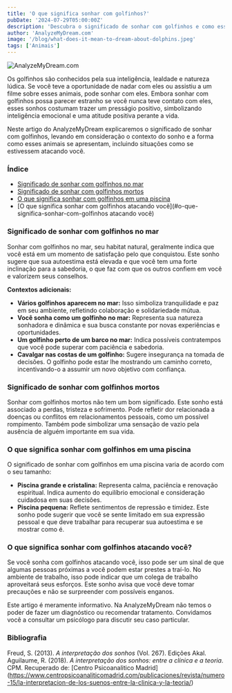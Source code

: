 ```yaml
---
title: 'O que significa sonhar com golfinhos?'
pubDate: '2024-07-29T05:00:00Z'
description: 'Descubra o significado de sonhar com golfinhos e como esse sonho pode simbolizar inteligência emocional e atitude positiva. Explore diferentes interpretações dependendo do contexto do sonho.'
author: 'AnalyzeMyDream.com'
image: '/blog/what-does-it-mean-to-dream-about-dolphins.jpeg'
tags: ['Animais']
---
```


![AnalyzeMyDream.com](/blog/what-does-it-mean-to-dream-about-dolphins.jpeg)

Os golfinhos são conhecidos pela sua inteligência, lealdade e natureza lúdica. Se você teve a oportunidade de nadar com eles ou assistiu a um filme sobre esses animais, pode sonhar com eles. Embora sonhar com golfinhos possa parecer estranho se você nunca teve contato com eles, esses sonhos costumam trazer um presságio positivo, simbolizando inteligência emocional e uma atitude positiva perante a vida.

Neste artigo do AnalyzeMyDream explicaremos o significado de sonhar com golfinhos, levando em consideração o contexto do sonho e a forma como esses animais se apresentam, incluindo situações como se estivessem atacando você.

### Índice

- [Significado de sonhar com golfinhos no mar](#significado-de-sonhar-com-golfinhos-no-mar)
- [Significado de sonhar com golfinhos mortos](#significado-de-sonhar-com-golfinhos-mortos)
- [O que significa sonhar com golfinhos em uma piscina](#o-que-significa-sonhar-com-golfinhos-em-uma-piscina)
- [O que significa sonhar com golfinhos atacando você](#o-que-significa-sonhar-com-golfinhos atacando você)

### Significado de sonhar com golfinhos no mar

Sonhar com golfinhos no mar, seu habitat natural, geralmente indica que você está em um momento de satisfação pelo que conquistou. Este sonho sugere que sua autoestima está elevada e que você tem uma forte inclinação para a sabedoria, o que faz com que os outros confiem em você e valorizem seus conselhos.

**Contextos adicionais:**

- **Vários golfinhos aparecem no mar:** Isso simboliza tranquilidade e paz em seu ambiente, refletindo colaboração e solidariedade mútua.
- **Você sonha como um golfinho no mar:** Representa sua natureza sonhadora e dinâmica e sua busca constante por novas experiências e oportunidades.
- **Um golfinho perto de um barco no mar:** Indica possíveis contratempos que você pode superar com paciência e sabedoria.
- **Cavalgar nas costas de um golfinho:** Sugere insegurança na tomada de decisões. O golfinho pode estar lhe mostrando um caminho correto, incentivando-o a assumir um novo objetivo com confiança.

### Significado de sonhar com golfinhos mortos

Sonhar com golfinhos mortos não tem um bom significado. Este sonho está associado a perdas, tristeza e sofrimento. Pode refletir dor relacionada a doenças ou conflitos em relacionamentos pessoais, como um possível rompimento. Também pode simbolizar uma sensação de vazio pela ausência de alguém importante em sua vida.

### O que significa sonhar com golfinhos em uma piscina

O significado de sonhar com golfinhos em uma piscina varia de acordo com o seu tamanho:

- **Piscina grande e cristalina:** Representa calma, paciência e renovação espiritual. Indica aumento do equilíbrio emocional e consideração cuidadosa em suas decisões.
- **Piscina pequena:** Reflete sentimentos de repressão e timidez. Este sonho pode sugerir que você se sente limitado em sua expressão pessoal e que deve trabalhar para recuperar sua autoestima e se mostrar como é.

### O que significa sonhar com golfinhos atacando você?

Se você sonha com golfinhos atacando você, isso pode ser um sinal de que algumas pessoas próximas a você podem estar prestes a traí-lo. No ambiente de trabalho, isso pode indicar que um colega de trabalho aproveitará seus esforços. Este sonho avisa que você deve tomar precauções e não se surpreender com possíveis enganos.

Este artigo é meramente informativo. Na AnalyzeMyDream não temos o poder de fazer um diagnóstico ou recomendar tratamento. Convidamos você a consultar um psicólogo para discutir seu caso particular.

### Bibliografia

Freud, S. (2013). *A interpretação dos sonhos* (Vol. 267). Edições Akal.
Aguilaume, R. (2018). *A interpretação dos sonhos: entre a clínica e a teoria*. CPM. Recuperado de: [Centro Psicoanalitico Madrid] (https://www.centropsicoanaliticomadrid.com/publicaciones/revista/numero-15/la-interpretacion-de-los-suenos-entre-la-clinica-y-la-teoria/)